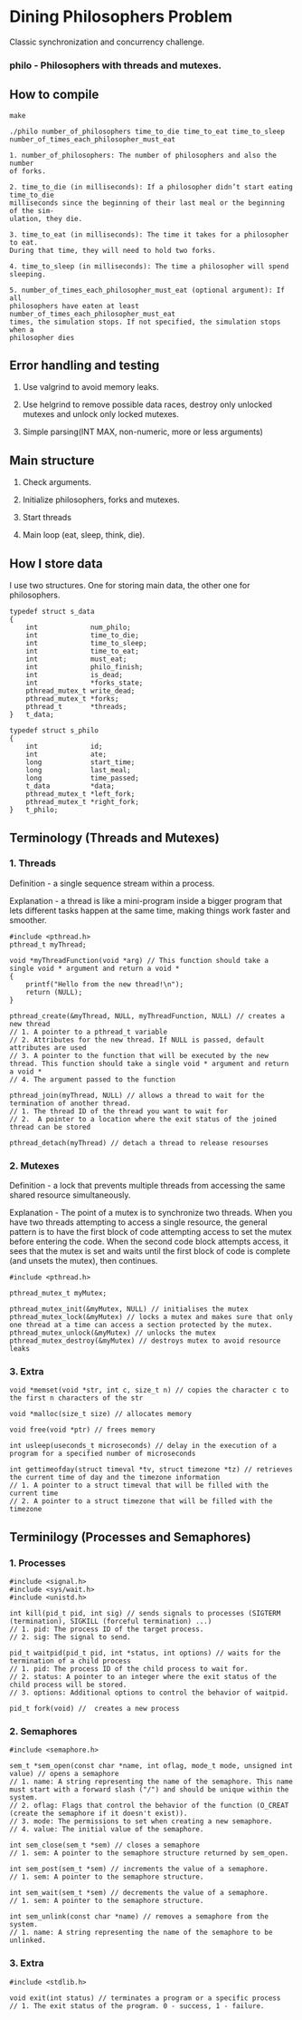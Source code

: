 # Dining Philosophers Problem
Classic synchronization and concurrency challenge.

### philo - Philosophers with threads and mutexes.

## How to compile
```
make
```
```
./philo number_of_philosophers time_to_die time_to_eat time_to_sleep number_of_times_each_philosopher_must_eat

1. number_of_philosophers: The number of philosophers and also the number
of forks.

2. time_to_die (in milliseconds): If a philosopher didn’t start eating time_to_die
milliseconds since the beginning of their last meal or the beginning of the sim-
ulation, they die.

3. time_to_eat (in milliseconds): The time it takes for a philosopher to eat.
During that time, they will need to hold two forks.

4. time_to_sleep (in milliseconds): The time a philosopher will spend sleeping.

5. number_of_times_each_philosopher_must_eat (optional argument): If all
philosophers have eaten at least number_of_times_each_philosopher_must_eat
times, the simulation stops. If not specified, the simulation stops when a
philosopher dies
```
## Error handling and testing
1. Use valgrind to avoid memory leaks.

2. Use helgrind to remove possible data races, destroy only unlocked mutexes and unlock only locked mutexes.

3. Simple parsing(INT MAX, non-numeric,  more or less arguments)
## Main structure
1. Check arguments.

2. Initialize philosophers, forks and mutexes.

3. Start threads

4. Main loop (eat, sleep, think, die).
## How I store data
I use two structures. One for storing main data, the other one for philosophers.
```
typedef struct s_data
{
	int				num_philo;
	int				time_to_die;
	int				time_to_sleep;
	int				time_to_eat;
	int				must_eat;
	int				philo_finish;
	int				is_dead;
	int				*forks_state;
	pthread_mutex_t	write_dead;
	pthread_mutex_t	*forks;
	pthread_t		*threads;
}	t_data;

typedef struct s_philo
{
	int				id;
	int				ate;
	long			start_time;
	long			last_meal;
	long			time_passed;
	t_data			*data;
	pthread_mutex_t	*left_fork;
	pthread_mutex_t	*right_fork;
}	t_philo;
```

## Terminology (Threads and Mutexes)
### 1. Threads
Definition - a single sequence stream within a process.

Explanation - a thread is like a mini-program inside a bigger program that lets different tasks happen at the same time, making things work faster and smoother.
```
#include <pthread.h>
pthread_t myThread;

void *myThreadFunction(void *arg) // This function should take a single void * argument and return a void *
{
    printf("Hello from the new thread!\n");
    return (NULL);
}

pthread_create(&myThread, NULL, myThreadFunction, NULL) // creates a new thread
// 1. A pointer to a pthread_t variable
// 2. Attributes for the new thread. If NULL is passed, default attributes are used
// 3. A pointer to the function that will be executed by the new thread. This function should take a single void * argument and return a void *
// 4. The argument passed to the function

pthread_join(myThread, NULL) // allows a thread to wait for the termination of another thread.
// 1. The thread ID of the thread you want to wait for
// 2.  A pointer to a location where the exit status of the joined thread can be stored

pthread_detach(myThread) // detach a thread to release resourses
```
### 2. Mutexes
Definition - a lock that prevents multiple threads from accessing the same shared resource simultaneously.

Explanation - The point of a mutex is to synchronize two threads. When you have two threads attempting to access a single resource, the general pattern is to have the first block of code attempting access to set the mutex before entering the code. When the second code block attempts access, it sees that the mutex is set and waits until the first block of code is complete (and unsets the mutex), then continues.
```
#include <pthread.h>

pthread_mutex_t myMutex;

pthread_mutex_init(&myMutex, NULL) // initialises the mutex
pthread_mutex_lock(&myMutex) // locks a mutex and makes sure that only one thread at a time can access a section protected by the mutex.
pthread_mutex_unlock(&myMutex) // unlocks the mutex
pthread_mutex_destroy(&myMutex) // destroys mutex to avoid resource leaks
```
### 3. Extra
```
void *memset(void *str, int c, size_t n) // copies the character c to the first n characters of the str

void *malloc(size_t size) // allocates memory

void free(void *ptr) // frees memory

int usleep(useconds_t microseconds) // delay in the execution of a program for a specified number of microseconds

int gettimeofday(struct timeval *tv, struct timezone *tz) // retrieves the current time of day and the timezone information
// 1. A pointer to a struct timeval that will be filled with the current time
// 2. A pointer to a struct timezone that will be filled with the timezone 
```
## Terminilogy (Processes and Semaphores)

### 1. Processes
```
#include <signal.h>
#include <sys/wait.h>
#include <unistd.h>

int kill(pid_t pid, int sig) // sends signals to processes (SIGTERM (termination), SIGKILL (forceful termination) ...)
// 1. pid: The process ID of the target process.
// 2. sig: The signal to send.

pid_t waitpid(pid_t pid, int *status, int options) // waits for the termination of a child process
// 1. pid: The process ID of the child process to wait for.
// 2. status: A pointer to an integer where the exit status of the child process will be stored.
// 3. options: Additional options to control the behavior of waitpid.

pid_t fork(void) //  creates a new process
```
### 2. Semaphores
```
#include <semaphore.h>

sem_t *sem_open(const char *name, int oflag, mode_t mode, unsigned int value) // opens a semaphore
// 1. name: A string representing the name of the semaphore. This name must start with a forward slash ("/") and should be unique within the system.
// 2. oflag: Flags that control the behavior of the function (O_CREAT (create the semaphore if it doesn't exist)).
// 3. mode: The permissions to set when creating a new semaphore.
// 4. value: The initial value of the semaphore.

int sem_close(sem_t *sem) // closes a semaphore
// 1. sem: A pointer to the semaphore structure returned by sem_open.

int sem_post(sem_t *sem) // increments the value of a semaphore.
// 1. sem: A pointer to the semaphore structure.

int sem_wait(sem_t *sem) // decrements the value of a semaphore.
// 1. sem: A pointer to the semaphore structure.

int sem_unlink(const char *name) // removes a semaphore from the system.
// 1. name: A string representing the name of the semaphore to be unlinked.
```
### 3. Extra
```
#include <stdlib.h>

void exit(int status) // terminates a program or a specific process
// 1. The exit status of the program. 0 - success, 1 - failure.
```
